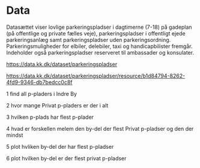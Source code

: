 # Data
Datasættet viser lovlige parkeringspladser i dagtimerne (7-18) på gadeplan (på offentlige og private fælles veje), parkeringspladser i offentligt ejede parkeringsanlæg samt parkeringspladser uden parkeringsordning. Parkeringsmuligheder for elbiler, delebiler, taxi og handicapbilister fremgår. Indeholder også parkeringspladser reserveret til ambassader og konsulater.

https://data.kk.dk/dataset/parkeringspladser

https://data.kk.dk/dataset/parkeringspladser/resource/b1d84794-8262-4fd9-9346-db7bedcc0c8f

1 find all p-pladers i Indre By

2 hvor mange Privat p-pladers er der i alt 

3 hvilken p-plads har flest p-plader

4 hvad er forskellen melem den by-del der flest Privat p-pladser og den der mindst

5 plot hvliken by-del der har flest p-pladser

6 plot hvilken by-del er der flest privat p-pladser 
